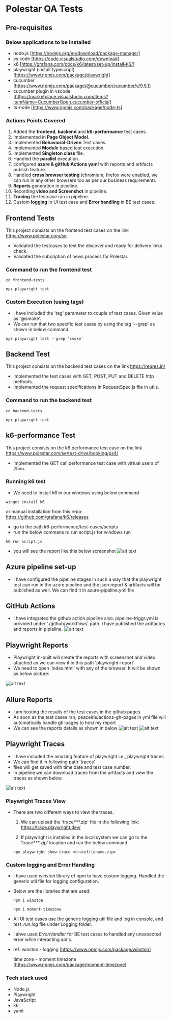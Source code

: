 # Polestar QA Tests

## Pre-requisites

### Below applications to be installed

- node.js [https://nodejs.org/en/download/package-manager]
- vs code [https://code.visualstudio.com/download]
- k6 [https://grafana.com/docs/k6/latest/set-up/install-k6/]
- playwright (install typescript) [https://www.npmjs.com/package/playwright]
- cucumber [https://www.npmjs.com/package/@cucumber/cucumber/v/9.5.1]
- cucumber plugin in vscode [https://marketplace.visualstudio.com/items?itemName=CucumberOpen.cucumber-official]
- ts-node [https://www.npmjs.com/package/node-ts]

### Actions Points Covered

1. Added the **frontend**, **backend** and **k6-performance** test cases.
2. Implemented in **Page Object Model**.
3. Implemented **Behavioral-Driven** Test cases.
4. Implemented **Module** based test execution.
5. Implemented **Singleton class** file.
5. Handled the **parallel** execution.
6. configured **azure & gitHub Actions yaml** with reports and artifacts publish feature.
8. Handled **cross browser testing** (chromium, firefox were enabled, we can run in any other browsers too as per our business requirement).
9. **Reports** generation in pipeline.
10. Recording **video and Screenshot** in pipeline.
11. **Tracing** the testcase ran in pipeline.
12. Custom **logging** in UI test case and **Error handling** in BE test cases.

## Frontend Tests

This project consists on the frontend test cases on the link https://www.polestar.com/se

- Validated the testcases to test the discover and ready for delivery links check.
- Validated the subcription of news process for Polestar.

### Command to run the frontend test

```
cd frontend-tests

npx playwright test
```
### Custom Execution (using tags)

- I have included the 'tag' parameter to couple of test cases. Given value as '@smoke'.
- We can run that two specific test cases by using the tag '--grep' as shown in below command.

```
npx playwright test --grep 'smoke'
```

## Backend Test

This project consists on the backend test cases on the link https://reqres.in/

- Implemented the test cases with GET, POST, PUT and DELETE http methods.
- Implemented the request specifications in RequestSpec.js file in utils.

### Command to run the backend test

```
cd backend-tests

npx playwright test
```

## k6-performance Test

This project consists on the k6 performance test case on the link https://www.polestar.com/se/test-drive/booking/ps4/

- Implemented the GET call performance test case with virtual users of 25vu.

### Running k6 test

- We need to install k6 in our windows using below command

```
winget install k6 
```
or manual installation from this repo: https://github.com/grafana/k6/releases

- go to the path k6-performance/test-cases/scripts
- run the below commans ro run script.js for windows run

```
k6 run script.js
```
- you will see the report like this below screenshot ![alt text](readme-images/image.png)

## Azure pipeline set-up

- I have configured the pipeline stages in such a way that the playwright test can run in the azure pipeline and the json report & artifacts will be published as well. We can find it in azure-pipeline.yml file

## GitHub Actions

- I have integrated the github action pipeline also. pipeline-triggr.yml is provided under './github/workflows' path. I have published the artifactes and reports in pipleline.
![alt text](readme-images/image3.png)


## Playwright Reports

- Playwright in-built will create the reports with screenshot and video attached an we can view it in this path 'playwright-report'
- We need to open 'index.html' with any of the browser. It will be shown as below picture:

![alt text](readme-images/image2.png)

## Allure Reports

- I am hosting the results of the test cases in the github pages.
- As soon as the test cases ran, peaceiris/actions-gh-pages in yml file will automatically handle gh-pages to host my report
- We can see the reports details as shown in below
![alt text](readme-images/image-5.png)
![alt text](readme-images/image-6.png)

## Playwright Traces

- I have included the amazing feature of playwright i.e., playwright traces.
- We can find it in following path 'traces'
- files will get saved with time date and test case number.
- In pipeline we can download traces from the artifacts and view the traces as shown below.

![alt text](readme-images/image4.png)

### Playwright Traces View

- There are two different ways to view the traces.
  1. We can upload the 'trace***.zip' file in the following link: https://trace.playwright.dev/

  2. If playwright is installed in the local system we can go to the 'trace***.zip' location and run the below command
  
    ```
    npx playwright show-trace <tracefilename.zip>
    ```  

### Custom logging and Error Handling

- I have used _winston_ library of npm to have custom logging. Handled the generic util file for logging configuration.
- Below are the libraries that are used:
    ```
    npm i winston

    npm i moment-timezone
    ```  
- All UI test cases use the generic logging util file and log in console, and _test_run.log_ file under Logging folder.
- I ahve used _ErrorHandler_ for BE test cases to handled any unexpected error while interacting api's.

- ref: 
  winston - logging [https://www.npmjs.com/package/winston]
  
  time zone - moment timezone [https://www.npmjs.com/package/moment-timezone]

### Tech stack used

- Node.js
- Playwright
- JavaScript
- k6
- yaml 





